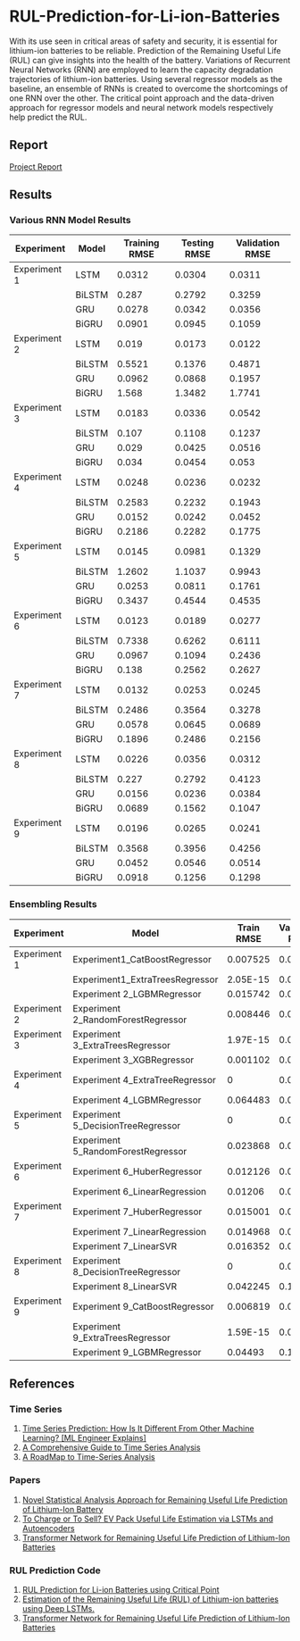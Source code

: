 # RUL-Prediction-for-Li-ion-Batteries
With its use seen in critical areas of safety and security, it is essential for lithium-ion batteries to be reliable. Prediction of the Remaining Useful Life (RUL) can give insights into the health of the battery. Variations of Recurrent Neural Networks (RNN) are employed to learn the capacity degradation trajectories of lithium-ion batteries. Using several regressor models as the baseline, an ensemble of RNNs is created to overcome the shortcomings of one RNN over the other. The critical point approach and the data-driven approach for regressor models and neural network models respectively help predict the RUL. 


## Report 
[Project Report](https://github.com/utsavk28/RUL-Prediction-for-Li-ion-Batteries/blob/main/Project_Report.pdf)

## Results 

### Various RNN Model Results 

<table class="tableizer-table">
<thead><tr class="tableizer-firstrow"><th>Experiment</th><th>Model</th><th>Training RMSE</th><th>Testing RMSE</th><th>Validation RMSE</th></tr></thead><tbody>
 <tr><td>Experiment 1</td><td>LSTM</td><td>0.0312</td><td>0.0304</td><td>0.0311</td></tr>
 <tr><td>&nbsp;</td><td>BiLSTM</td><td>0.287</td><td>0.2792</td><td>0.3259</td></tr>
 <tr><td>&nbsp;</td><td>GRU</td><td>0.0278</td><td>0.0342</td><td>0.0356</td></tr>
 <tr><td>&nbsp;</td><td>BiGRU</td><td>0.0901</td><td>0.0945</td><td>0.1059</td></tr>
 <tr><td>Experiment 2</td><td>LSTM</td><td>0.019</td><td>0.0173</td><td>0.0122</td></tr>
 <tr><td>&nbsp;</td><td>BiLSTM</td><td>0.5521</td><td>0.1376</td><td>0.4871</td></tr>
 <tr><td>&nbsp;</td><td>GRU</td><td>0.0962</td><td>0.0868</td><td>0.1957</td></tr>
 <tr><td>&nbsp;</td><td>BiGRU</td><td>1.568</td><td>1.3482</td><td>1.7741</td></tr>
 <tr><td>Experiment 3</td><td>LSTM</td><td>0.0183</td><td>0.0336</td><td>0.0542</td></tr>
 <tr><td>&nbsp;</td><td>BiLSTM</td><td>0.107</td><td>0.1108</td><td>0.1237</td></tr>
 <tr><td>&nbsp;</td><td>GRU</td><td>0.029</td><td>0.0425</td><td>0.0516</td></tr>
 <tr><td>&nbsp;</td><td>BiGRU</td><td>0.034</td><td>0.0454</td><td>0.053</td></tr>
 <tr><td>Experiment 4</td><td>LSTM</td><td>0.0248</td><td>0.0236</td><td>0.0232</td></tr>
 <tr><td>&nbsp;</td><td>BiLSTM</td><td>0.2583</td><td>0.2232</td><td>0.1943</td></tr>
 <tr><td>&nbsp;</td><td>GRU</td><td>0.0152</td><td>0.0242</td><td>0.0452</td></tr>
 <tr><td>&nbsp;</td><td>BiGRU</td><td>0.2186</td><td>0.2282</td><td>0.1775</td></tr>
 <tr><td>Experiment 5</td><td>LSTM</td><td>0.0145</td><td>0.0981</td><td>0.1329</td></tr>
 <tr><td>&nbsp;</td><td>BiLSTM</td><td>1.2602</td><td>1.1037</td><td>0.9943</td></tr>
 <tr><td>&nbsp;</td><td>GRU</td><td>0.0253</td><td>0.0811</td><td>0.1761</td></tr>
 <tr><td>&nbsp;</td><td>BiGRU</td><td>0.3437</td><td>0.4544</td><td>0.4535</td></tr>
 <tr><td>Experiment 6</td><td>LSTM</td><td>0.0123</td><td>0.0189</td><td>0.0277</td></tr>
 <tr><td>&nbsp;</td><td>BiLSTM</td><td>0.7338</td><td>0.6262</td><td>0.6111</td></tr>
 <tr><td>&nbsp;</td><td>GRU</td><td>0.0967</td><td>0.1094</td><td>0.2436</td></tr>
 <tr><td>&nbsp;</td><td>BiGRU</td><td>0.138</td><td>0.2562</td><td>0.2627</td></tr>
 <tr><td>Experiment 7</td><td>LSTM</td><td>0.0132</td><td>0.0253</td><td>0.0245</td></tr>
 <tr><td>&nbsp;</td><td>BiLSTM</td><td>0.2486</td><td>0.3564</td><td>0.3278</td></tr>
 <tr><td>&nbsp;</td><td>GRU</td><td>0.0578</td><td>0.0645</td><td>0.0689</td></tr>
 <tr><td>&nbsp;</td><td>BiGRU</td><td>0.1896</td><td>0.2486</td><td>0.2156</td></tr>
 <tr><td>Experiment 8</td><td>LSTM</td><td>0.0226</td><td>0.0356</td><td>0.0312</td></tr>
 <tr><td>&nbsp;</td><td>BiLSTM</td><td>0.227</td><td>0.2792</td><td>0.4123</td></tr>
 <tr><td>&nbsp;</td><td>GRU</td><td>0.0156</td><td>0.0236</td><td>0.0384</td></tr>
 <tr><td>&nbsp;</td><td>BiGRU</td><td>0.0689</td><td>0.1562</td><td>0.1047</td></tr>
 <tr><td>Experiment 9</td><td>LSTM</td><td>0.0196</td><td>0.0265</td><td>0.0241</td></tr>
 <tr><td>&nbsp;</td><td>BiLSTM</td><td>0.3568</td><td>0.3956</td><td>0.4256</td></tr>
 <tr><td>&nbsp;</td><td>GRU</td><td>0.0452</td><td>0.0546</td><td>0.0514</td></tr>
 <tr><td>&nbsp;</td><td>BiGRU</td><td>0.0918</td><td>0.1256</td><td>0.1298</td></tr>
</tbody></table>

### Ensembling Results 

<table class="tableizer-table">
<thead><tr class="tableizer-firstrow"><th>Experiment</th><th>Model</th><th>Train RMSE</th><th>Validation RMSE</th><th>Test RMSE</th></tr></thead><tbody>
 <tr><td>Experiment 1</td><td>Experiment1_CatBoostRegressor</td><td>0.007525</td><td>0.027265</td><td>0.020191</td></tr>
 <tr><td>&nbsp;</td><td>Experiment1_ExtraTreesRegressor</td><td>2.05E-15</td><td>0.032114</td><td>0.019708</td></tr>
 <tr><td>&nbsp;</td><td>Experiment 2_LGBMRegressor</td><td>0.015742</td><td>0.01869</td><td>0.121217</td></tr>
 <tr><td>Experiment 2</td><td>Experiment 2_RandomForestRegressor</td><td>0.008446</td><td>0.016777</td><td>0.118291</td></tr>
 <tr><td>Experiment 3</td><td>Experiment 3_ExtraTreesRegressor</td><td>1.97E-15</td><td>0.027225</td><td>0.050309</td></tr>
 <tr><td>&nbsp;</td><td>Experiment 3_XGBRegressor</td><td>0.001102</td><td>0.032008</td><td>0.052786</td></tr>
 <tr><td>Experiment 4</td><td>Experiment 4_ExtraTreeRegressor</td><td>0</td><td>0.038955</td><td>0.096077</td></tr>
 <tr><td>&nbsp;</td><td>Experiment 4_LGBMRegressor</td><td>0.064483</td><td>0.076645</td><td>0.094264</td></tr>
 <tr><td>Experiment 5</td><td>Experiment 5_DecisionTreeRegressor</td><td>0</td><td>0.036995</td><td>0.027503</td></tr>
 <tr><td>&nbsp;</td><td>Experiment 5_RandomForestRegressor</td><td>0.023868</td><td>0.033271</td><td>0.033192</td></tr>
 <tr><td>Experiment 6</td><td>Experiment 6_HuberRegressor</td><td>0.012126</td><td>0.018583</td><td>0.020066</td></tr>
 <tr><td>&nbsp;</td><td>Experiment 6_LinearRegression</td><td>0.01206</td><td>0.018489</td><td>0.019934</td></tr>
 <tr><td>Experiment 7</td><td>Experiment 7_HuberRegressor</td><td>0.015001</td><td>0.026221</td><td>0.013487</td></tr>
 <tr><td>&nbsp;</td><td>Experiment 7_LinearRegression</td><td>0.014968</td><td>0.026394</td><td>0.013531</td></tr>
 <tr><td>&nbsp;</td><td>Experiment 7_LinearSVR</td><td>0.016352</td><td>0.029895</td><td>0.01475</td></tr>
 <tr><td>Experiment 8</td><td>Experiment 8_DecisionTreeRegressor</td><td>0</td><td>0.075652</td><td>0.339136</td></tr>
 <tr><td>&nbsp;</td><td>Experiment 8_LinearSVR</td><td>0.042245</td><td>0.108166</td><td>0.342323</td></tr>
 <tr><td>Experiment 9</td><td>Experiment 9_CatBoostRegressor</td><td>0.006819</td><td>0.043317</td><td>0.031779</td></tr>
 <tr><td>&nbsp;</td><td>Experiment 9_ExtraTreesRegressor</td><td>1.59E-15</td><td>0.039875</td><td>0.031513</td></tr>
 <tr><td>&nbsp;</td><td>Experiment 9_LGBMRegressor</td><td>0.04493</td><td>0.124974</td><td>0.031858</td></tr>
</tbody></table>


## References 
### Time Series 
1. [Time Series Prediction: How Is It Different From Other Machine Learning? [ML Engineer Explains] ](https://neptune.ai/blog/time-series-prediction-vs-machine-learning)
2. [A Comprehensive Guide to Time Series Analysis](https://www.analyticsvidhya.com/blog/2021/10/a-comprehensive-guide-to-time-series-analysis/)
3. [A RoadMap to Time-Series Analysis](https://medium.com/featurepreneur/a-roadmap-for-time-series-analysis-3faf49b2126)

### Papers 
1. [Novel Statistical Analysis Approach for Remaining Useful Life Prediction of Lithium-Ion Battery](https://ieeexplore.ieee.org/document/9579982)
2. [To Charge or To Sell? EV Pack Useful Life Estimation via LSTMs and Autoencoders](https://arxiv.org/abs/2110.03585)
3. [Transformer Network for Remaining Useful Life Prediction of Lithium-Ion Batteries](https://ieeexplore.ieee.org/stamp/stamp.jsp?tp=&arnumber=9714323)


### RUL Prediction Code 
1. [RUL Prediction for Li-ion Batteries using Critical Point](https://github.com/yash0530/RUL-Prediction-for-Li-ion-Batteries)
2. [Estimation of the Remaining Useful Life (RUL) of Lithium-ion batteries using Deep LSTMs.](https://github.com/MichaelBosello/battery-rul-estimation)
3. [Transformer Network for Remaining Useful Life Prediction of Lithium-Ion Batteries](https://github.com/XiuzeZhou/RUL)
